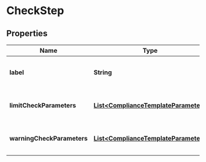 

# CheckStep


## Properties

| Name | Type | Description | Notes |
|------------ | ------------- | ------------- | -------------|
|**label** | **String** | The label of the compliance step |  |
|**limitCheckParameters** | [**List&lt;ComplianceTemplateParameter&gt;**](ComplianceTemplateParameter.md) | Parameters required for an absolute limit check |  |
|**warningCheckParameters** | [**List&lt;ComplianceTemplateParameter&gt;**](ComplianceTemplateParameter.md) | Parameters required for a warning limit check |  |



